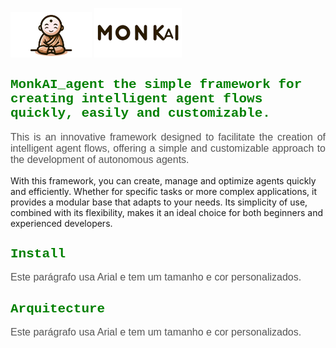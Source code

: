 <img src="mascote_monkai.png" alt="Logo" width="130"> <img src="logo_monkai.png" alt="Logo" width="140">


<h2 style="font-family: 'Courier New', monospace; color: green;"> <strong>MonkAI_agent</strong> the simple framework for creating intelligent agent flows quickly, easily and customizable.</h2>

<p style="text-align: justify; font-family: Arial, sans-serif; font-size: 16px; color: #555;">
This is an innovative framework designed to facilitate the creation of intelligent agent flows, offering a simple and customizable approach to the development of autonomous agents.

With this framework, you can create, manage and optimize agents quickly and efficiently. Whether for specific tasks or more complex applications, it provides a modular base that adapts to your needs. Its simplicity of use, combined with its flexibility, makes it an ideal choice for both beginners and experienced developers.
</p>

<h2 style="font-family: 'Courier New', monospace; color: green;">Install</h2> 

<p style="font-family: Arial, sans-serif; font-size: 16px; color: #555;">
Este parágrafo usa Arial e tem um tamanho e cor personalizados.
</p>

<h2 style="font-family: 'Courier New', monospace; color: green;">Arquitecture</h2>  

<p style="font-family: Arial, sans-serif; font-size: 16px; color: #555;">
Este parágrafo usa Arial e tem um tamanho e cor personalizados.
</p>


